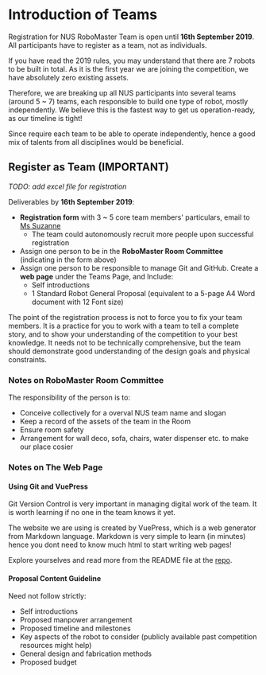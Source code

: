# Introduction of Teams

Registration for NUS RoboMaster Team is open until __16th September 2019__. All participants have to register as a team, not as individuals. 

If you have read the 2019 rules, you may understand that there are 7 robots to be built in total. As it is the first year we are joining the competition, we have absolutely zero existing assets.

Therefore, we are breaking up all NUS participants into several teams (around 5 ~ 7) teams, each responsible to build one type of robot, mostly independently. We believe this is the fastest way to get us operation-ready, as our timeline is tight!

Since require each team to be able to operate independently, hence a good mix of talents from all disciplines would be beneficial.

## Register as Team (IMPORTANT)

_TODO: add excel file for registration_

Deliverables by  __16th September 2019__:
- __Registration form__ with 3 ~ 5 core team members' particulars, email to [Ms Suzanne](mailto:engkohs@nus.edu.sg)
    - The team could autonomously recruit more people upon successful registration
- Assign one person to be in the __RoboMaster Room Committee__ (indicating in the form above)
- Assign one person to be responsible to manage Git and GitHub. Create a __web page__ under the Teams Page, and Include:
    - Self introductions
    - 1 Standard Robot General Proposal (equivalent to a 5-page A4 Word document with 12 Font size)

The point of the registration process is not to force you to fix your team members. It is a practice for you to work with a team to tell a complete story, and to show your understanding of the competition to your best knowledge. It needs not to be technically comprehensive, but the team should demonstrate good understanding of the design goals and physical constraints.

### Notes on RoboMaster Room Committee

The responsibility of the person is to:
- Conceive collectively for a overval NUS team name and slogan
- Keep a record of the assets of the team in the Room
- Ensure room safety
- Arrangement for wall deco, sofa, chairs, water dispenser etc. to make our place cosier

### Notes on The Web Page

#### Using Git and VuePress

Git Version Control is very important in managing digital work of the team. It is worth learning if no one in the team knows it yet.

The website we are using is created by VuePress, which is a web generator from Markdown language. Markdown is very simple to learn (in minutes) hence you dont need to know much html to start writing web pages!

Explore yourselves and read more from the README file at the [repo](https://github.com/nusrobomaster/nusrobomaster.github.io).


#### Proposal Content Guideline

Need not follow strictly:
- Self introductions
- Proposed manpower arrangement
- Proposed timeline and milestones
- Key aspects of the robot to consider (publicly available past competition resources might help)
- General design and fabrication methods
- Proposed budget


